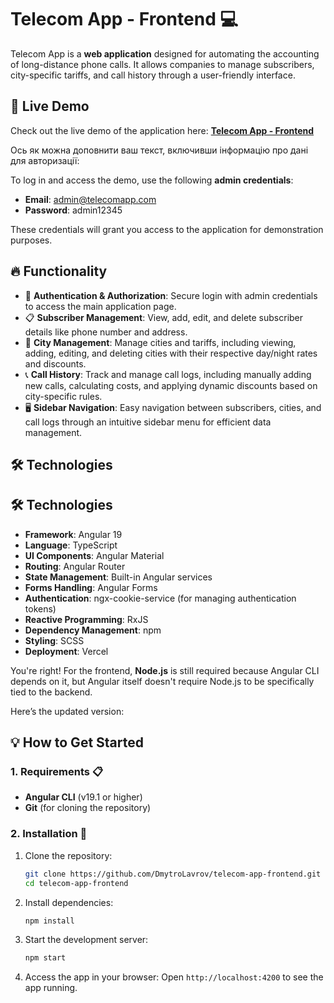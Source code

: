 # Telecom App - Frontend 💻

Telecom App is a **web application** designed for automating the accounting of long-distance phone calls. It allows companies to manage subscribers, city-specific tariffs, and call history through a user-friendly interface.

## 🌟 Live Demo

Check out the live demo of the application here: [**Telecom App - Frontend**](https://telecom-app-frontend.vercel.app/)

Ось як можна доповнити ваш текст, включивши інформацію про дані для авторизації:

To log in and access the demo, use the following **admin credentials**:

- **Email**: admin@telecomapp.com
- **Password**: admin12345

These credentials will grant you access to the application for demonstration purposes.

## 🔥 Functionality

- 🔑 **Authentication & Authorization**: Secure login with admin credentials to access the main application page.
- 📋 **Subscriber Management**: View, add, edit, and delete subscriber details like phone number and address.
- 🌆 **City Management**: Manage cities and tariffs, including viewing, adding, editing, and deleting cities with their respective day/night rates and discounts.
- 📞 **Call History**: Track and manage call logs, including manually adding new calls, calculating costs, and applying dynamic discounts based on city-specific rules.
- 🖥 **Sidebar Navigation**: Easy navigation between subscribers, cities, and call logs through an intuitive sidebar menu for efficient data management.

## 🛠 Technologies

## 🛠 Technologies

- **Framework**: Angular 19
- **Language**: TypeScript
- **UI Components**: Angular Material
- **Routing**: Angular Router
- **State Management**: Built-in Angular services
- **Forms Handling**: Angular Forms
- **Authentication**: ngx-cookie-service (for managing authentication tokens)
- **Reactive Programming**: RxJS
- **Dependency Management**: npm
- **Styling**: SCSS
- **Deployment**: Vercel

You're right! For the frontend, **Node.js** is still required because Angular CLI depends on it, but Angular itself doesn't require Node.js to be specifically tied to the backend.

Here’s the updated version:

## 💡 How to Get Started

### 1. Requirements 📋

- **Angular CLI** (v19.1 or higher)
- **Git** (for cloning the repository)

### 2. Installation 🔧

1. Clone the repository:

   ```sh
   git clone https://github.com/DmytroLavrov/telecom-app-frontend.git
   cd telecom-app-frontend
   ```

2. Install dependencies:

   ```sh
   npm install
   ```

3. Start the development server:

   ```sh
   npm start
   ```

4. Access the app in your browser:
   Open `http://localhost:4200` to see the app running.
